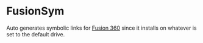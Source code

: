 # FusionSym
Auto generates symbolic links for [Fusion 360](http://www.autodesk.com/products/fusion-360/overview) since it installs on whatever is set to the default drive.
